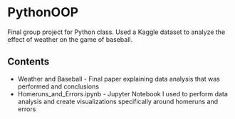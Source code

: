 # PythonOOP
Final group project for Python class. Used a Kaggle dataset to analyze the effect of weather on the game of baseball.

## Contents
- Weather and Baseball - Final paper explaining data analysis that was performed and conclusions
- Homeruns_and_Errors.ipynb - Jupyter Notebook I used to perform data analysis and create visualizations specifically around homeruns and errors
